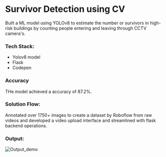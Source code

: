 # Survivor Detection using CV

Built a ML model using YOLOv8 to estimate the number or survivors
in high-risk buildings by counting people entering and leaving through CCTV camera's.

### Tech Stack:
- Yolov8 model 
- Flask
- Codepen

### Accuracy
THe model achieved a accuracy of 87.2%.

### Solution Flow:
Annotated over 1750+ images to create a dataset by Roboflow from raw videos and developed a video upload interface
and streamlined with flask backend operations.

### Output:

![Output_demo](https://res.cloudinary.com/drmf1p99g/image/upload/v1726939224/Screenshot_2024-09-21_223840_jaet5x.png)



